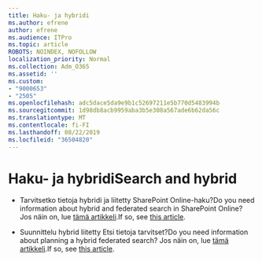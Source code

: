 ```yaml
---
title: Haku- ja hybridi
ms.author: efrene
author: efrene
ms.audience: ITPro
ms.topic: article
ROBOTS: NOINDEX, NOFOLLOW
localization_priority: Normal
ms.collection: Adm_O365
ms.assetid: ''
ms.custom:
- "9000653"
- "2505"
ms.openlocfilehash: adc5dace5da9e9b1c52697211e5b770d5483994b
ms.sourcegitcommit: 1d98db8acb9959aba3b5e308a567ade6b62da56c
ms.translationtype: MT
ms.contentlocale: fi-FI
ms.lasthandoff: 08/22/2019
ms.locfileid: "36504820"
---
```

# <a name="search-and-hybrid"></a><span data-ttu-id="6ca1e-102">Haku- ja hybridi</span><span class="sxs-lookup"><span data-stu-id="6ca1e-102">Search and hybrid</span></span>

- <span data-ttu-id="6ca1e-103">Tarvitsetko tietoja hybridi ja liitetty SharePoint Online-haku?</span><span class="sxs-lookup"><span data-stu-id="6ca1e-103">Do you need information about hybrid and federated search in SharePoint Online?</span></span> <span data-ttu-id="6ca1e-104">Jos näin on, lue [tämä artikkeli](https://docs.microsoft.com/sharepoint/hybrid/hybrid-search-in-sharepoint).</span><span class="sxs-lookup"><span data-stu-id="6ca1e-104">If so, see [this article](https://docs.microsoft.com/sharepoint/hybrid/hybrid-search-in-sharepoint).</span></span>

- <span data-ttu-id="6ca1e-105">Suunnittelu hybrid liitetty Etsi tietoja tarvitset?</span><span class="sxs-lookup"><span data-stu-id="6ca1e-105">Do you need information about planning a hybrid federated search?</span></span>  <span data-ttu-id="6ca1e-106">Jos näin on, lue [tämä artikkeli](https://docs.microsoft.com/sharepoint/hybrid/plan-hybrid-federated-search).</span><span class="sxs-lookup"><span data-stu-id="6ca1e-106">If so, see [this article](https://docs.microsoft.com/sharepoint/hybrid/plan-hybrid-federated-search).</span></span>




